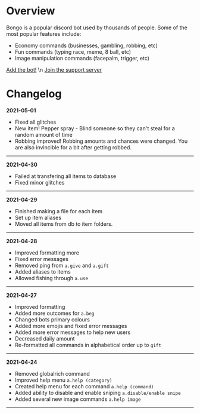 # Overview
Bongo is a popular discord bot used by thousands of people.
Some of the most popular features include:
- Economy commands (businesses, gambling, robbing, etc)
- Fun commands (typing race, meme, 8 ball, etc)
- Image manipulation commands (facepalm, trigger, etc) 

[Add the bot!](https://ptb.discord.com/api/oauth2/authorize?client_id=780943575394942987&permissions=1074129990&scope=bot) \n
[Join the support server](https://discord.gg/yt6PMTZNQh)

# Changelog
**2021-05-01**
- Fixed all glitches
- New item! Pepper spray - Blind someone so they can't steal for a random amount of time
- Robbing improved! Robbing amounts and chances were changed. You are also invincible for a bit after getting robbed.
***
**2021-04-30**
- Failed at transfering all items to database
- Fixed minor glitches
***
**2021-04-29**
- Finished making a file for each item
- Set up item aliases
- Moved all items from db to item folders.
***
**2021-04-28**
- Improved formatting more
- Fixed error messages
- Removed ping from `a.give` and `a.gift`
- Added aliases to items
- Allowed fishing through `a.use`
***
**2021-04-27**
- Improved formatting
- Added more outcomes for `a.beg`
- Changed bots primary colours
- Added more emojis and fixed error messages
- Added more error messages to help new users
- Decreased daily amount
- Re-formatted all commands in alphabetical order up to `gift`
***
**2021-04-24**
- Removed globalrich command 
- Improved help menu `a.help (category)`
- Created help menu for each command `a.help (command)`
- Added ability to disable and enable sniping `a.disable/enable snipe`
- Added several new image commands `a.help image`
***
